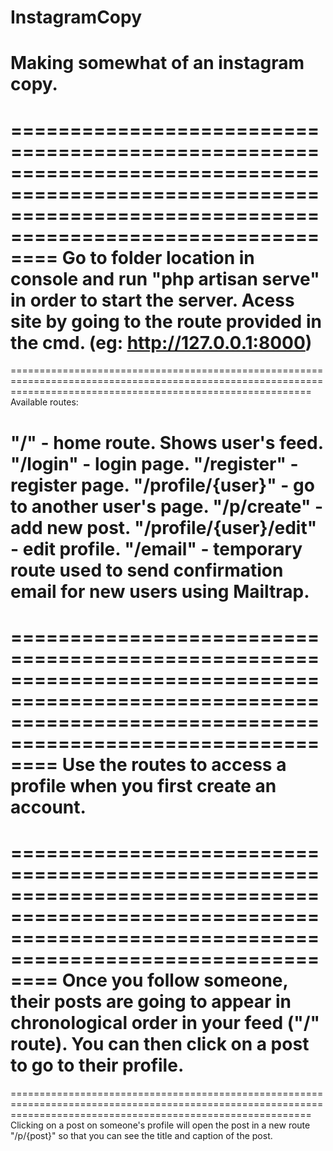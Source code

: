 # InstagramCopy
Making somewhat of an instagram copy.
================================================================================================================================================================
================================================================================================================================================================
Go to folder location in console and run "php artisan serve" in order to start the server.
Acess site by going to the route provided in the cmd. (eg: http://127.0.0.1:8000)
================================================================================================================================================================
================================================================================================================================================================
Available routes:

"/" - home route. Shows user's feed.
"/login" - login page.
"/register" - register page.
"/profile/{user}" - go to another user's page.
"/p/create" - add  new post.
"/profile/{user}/edit" - edit profile.
"/email" - temporary route used to send confirmation email for new users using Mailtrap.
================================================================================================================================================================
================================================================================================================================================================
Use the routes to access a profile when you first create an account.
================================================================================================================================================================
================================================================================================================================================================
Once you follow someone, their posts are going to appear in chronological order in your feed ("/" route). You can then click on a post to go to their profile.
================================================================================================================================================================
================================================================================================================================================================
Clicking on a post on someone's profile will open the post in a new route "/p/{post}" so that you can see the title and caption of the post.
